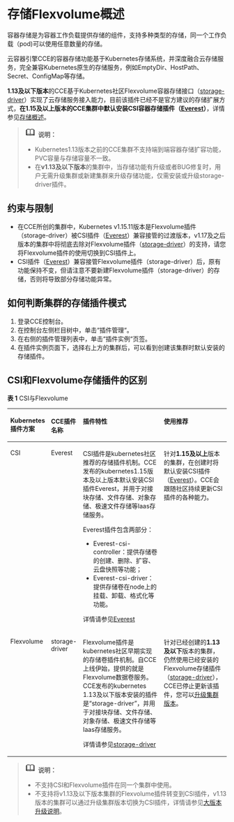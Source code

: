 # 存储Flexvolume概述<a name="cce_10_0306"></a>

容器存储是为容器工作负载提供存储的组件，支持多种类型的存储，同一个工作负载（pod\)可以使用任意数量的存储。

云容器引擎CCE的容器存储功能基于Kubernetes存储系统，并深度融合云存储服务，完全兼容Kubernetes原生的存储服务，例如EmptyDir、HostPath、Secret、ConfigMap等存储。

**1.13及以下版本**的CCE基于Kubernetes社区Flexvolume容器存储接口（[storage-driver](storage-driver（系统资源插件-必装）.md)）实现了云存储服务接入能力，目前该插件已经不是官方建议的存储扩展方式，**在1.15及以上版本的CCE集群中默认安装CSI容器存储插件（[Everest](Everest（系统资源插件-必装）.md)）**，详情参见[存储概述](存储概述.md)。

>![](public_sys-resources/icon-note.gif) **说明：** 
>-   Kubernetes1.13版本之前的CCE集群不支持端到端容器存储扩容功能，PVC容量与存储容量不一致。
>-   在**v1.13及以下版本**的集群中，当存储功能有升级或者BUG修复时，用户无需升级集群或新建集群来升级存储功能，仅需安装或升级storage-driver插件。

## 约束与限制<a name="section3993231122718"></a>

-   在CCE所创的集群中，Kubernetes v1.15.11版本是Flexvolume插件（storage-driver）被CSI插件（[Everest](Everest（系统资源插件-必装）.md)）兼容接管的过渡版本，v1.17及之后版本的集群中将彻底去除对Flexvolume插件（[storage-driver](storage-driver（系统资源插件-必装）.md)）的支持，请您将Flexvolume插件的使用切换到CSI插件上。
-   CSI插件（[Everest](Everest（系统资源插件-必装）.md)）兼容接管Flexvolume插件（storage-driver）后，原有功能保持不变，但请注意不要新建Flexvolume插件（storage-driver）的存储，否则将导致部分存储功能异常。

## 如何判断集群的存储插件模式<a name="section366174392017"></a>

1.  登录CCE控制台。
2.  在控制台左侧栏目树中，单击“插件管理“。
3.  在右侧的插件管理列表中，单击“插件实例“页签。
4.  在插件实例页面下，选择右上方的集群后，可以看到创建该集群时默认安装的存储插件。

## CSI和Flexvolume存储插件的区别<a name="section135901429195719"></a>

**表 1**  CSI与Flexvolume

<a name="cce_10_0307_table9704165418310"></a>
<table><thead align="left"><tr id="cce_10_0307_row1757135413114"><th class="cellrowborder" valign="top" width="16.520000000000003%" id="mcps1.2.5.1.1"><p id="cce_10_0307_p177571954173119"><a name="cce_10_0307_p177571954173119"></a><a name="cce_10_0307_p177571954173119"></a>Kubernetes插件方案</p>
</th>
<th class="cellrowborder" valign="top" width="13.450000000000001%" id="mcps1.2.5.1.2"><p id="cce_10_0307_p105501460334"><a name="cce_10_0307_p105501460334"></a><a name="cce_10_0307_p105501460334"></a>CCE插件名称</p>
</th>
<th class="cellrowborder" valign="top" width="38.57%" id="mcps1.2.5.1.3"><p id="cce_10_0307_p575715443110"><a name="cce_10_0307_p575715443110"></a><a name="cce_10_0307_p575715443110"></a>插件特性</p>
</th>
<th class="cellrowborder" valign="top" width="31.46%" id="mcps1.2.5.1.4"><p id="cce_10_0307_p97571054183119"><a name="cce_10_0307_p97571054183119"></a><a name="cce_10_0307_p97571054183119"></a>使用推荐</p>
</th>
</tr>
</thead>
<tbody><tr id="cce_10_0307_row5119842113215"><td class="cellrowborder" valign="top" width="16.520000000000003%" headers="mcps1.2.5.1.1 "><p id="cce_10_0307_p97574546316"><a name="cce_10_0307_p97574546316"></a><a name="cce_10_0307_p97574546316"></a><span>CSI</span></p>
</td>
<td class="cellrowborder" valign="top" width="13.450000000000001%" headers="mcps1.2.5.1.2 "><p id="cce_10_0307_p0550106143311"><a name="cce_10_0307_p0550106143311"></a><a name="cce_10_0307_p0550106143311"></a>Everest</p>
</td>
<td class="cellrowborder" valign="top" width="38.57%" headers="mcps1.2.5.1.3 "><p id="cce_10_0307_p137578549318"><a name="cce_10_0307_p137578549318"></a><a name="cce_10_0307_p137578549318"></a><span>CSI</span><span>插件是</span><span>kubernetes</span><span>社区推荐的存储插件机制。</span><span>CCE</span><span>发布的</span><span>kubernetes1.15</span><span>版本及以上版本默认安装</span><span>CSI</span><span>插件</span><span>Everest</span><span>，并用于对接块存储、文件存储、对象存储、极速文件存储等</span><span>Iaas</span><span>存储服务。</span></p>
<p id="cce_10_0307_p11757754123115"><a name="cce_10_0307_p11757754123115"></a><a name="cce_10_0307_p11757754123115"></a><span>Everest</span><span>插件包含两部分：</span></p>
<a name="cce_10_0307_ul6619114334611"></a><a name="cce_10_0307_ul6619114334611"></a><ul id="cce_10_0307_ul6619114334611"><li><span>Everest-</span><span>csi</span><span>-controller</span><span>：提供存储卷的创建、删除、扩容、云盘快照等功能；</span></li><li><span>Everest-</span><span>csi</span><span>-driver</span><span>：提供存储卷在</span><span>node</span><span>上的挂载、卸载、格式化等功能。</span></li></ul>
<p id="cce_10_0307_p1387091118582"><a name="cce_10_0307_p1387091118582"></a><a name="cce_10_0307_p1387091118582"></a>详情请参见<a href="Everest（系统资源插件-必装）.md">Everest</a></p>
</td>
<td class="cellrowborder" valign="top" width="31.46%" headers="mcps1.2.5.1.4 "><p id="cce_10_0307_p516783510588"><a name="cce_10_0307_p516783510588"></a><a name="cce_10_0307_p516783510588"></a>针对<strong id="cce_10_0307_b6889332175813"><a name="cce_10_0307_b6889332175813"></a><a name="cce_10_0307_b6889332175813"></a>1.15及以上</strong>版本的集群，在创建时将默认安装CSI插件（<a href="Everest（系统资源插件-必装）.md">Everest</a>）。CCE会跟随社区持续更新CSI插件的各种能力。</p>
</td>
</tr>
<tr id="cce_10_0307_row4757195473110"><td class="cellrowborder" valign="top" width="16.520000000000003%" headers="mcps1.2.5.1.1 "><p id="cce_10_0307_p1175710548316"><a name="cce_10_0307_p1175710548316"></a><a name="cce_10_0307_p1175710548316"></a><span>Flexvolume</span></p>
</td>
<td class="cellrowborder" valign="top" width="13.450000000000001%" headers="mcps1.2.5.1.2 "><p id="cce_10_0307_p45508612335"><a name="cce_10_0307_p45508612335"></a><a name="cce_10_0307_p45508612335"></a>storage-driver</p>
</td>
<td class="cellrowborder" valign="top" width="38.57%" headers="mcps1.2.5.1.3 "><p id="cce_10_0307_p19757145483115"><a name="cce_10_0307_p19757145483115"></a><a name="cce_10_0307_p19757145483115"></a><span>Flexvolume</span><span>插件是</span><span>kubernetes</span><span>社区早期实现的存储卷插件机制。自</span><span>CCE</span><span>上线伊始，提供的就是</span><span>Flexvolume</span><span>数据卷服务。</span><span>CCE</span><span>发布的</span><span>kubernetes</span><span> 1.13</span><span>及以下版本安装的插件是“</span><span>storage-driver</span><span>”，并用于对接块存储、文件存储、对象存储、极速文件存储等</span><span>Iaas</span><span>存储服务。</span></p>
<p id="cce_10_0307_p16757654153113"><a name="cce_10_0307_p16757654153113"></a><a name="cce_10_0307_p16757654153113"></a>详情请参见<a href="storage-driver（系统资源插件-必装）.md">storage-driver</a></p>
</td>
<td class="cellrowborder" valign="top" width="31.46%" headers="mcps1.2.5.1.4 "><p id="cce_10_0307_p18569134265811"><a name="cce_10_0307_p18569134265811"></a><a name="cce_10_0307_p18569134265811"></a>针对已经创建的<strong id="cce_10_0307_b149171340145819"><a name="cce_10_0307_b149171340145819"></a><a name="cce_10_0307_b149171340145819"></a>1.13及以下</strong>版本的集群，仍然使用已经安装的Flexvolume存储插件（<a href="storage-driver（系统资源插件-必装）.md">storage-driver</a>），CCE已停止更新该插件，您可以<a href="集群升级概述.md">升级集群版本</a>。</p>
</td>
</tr>
</tbody>
</table>

>![](public_sys-resources/icon-note.gif) **说明：** 
>-   不支持CSI和Flexvolume插件在同一个集群中使用。
>-   不支持将v1.13及以下版本集群的Flexvolume插件转变到CSI插件，v1.13版本的集群可以通过升级集群版本切换为CSI插件，详情请参见[大版本升级说明](集群升级概述.md#section16738338445)。

